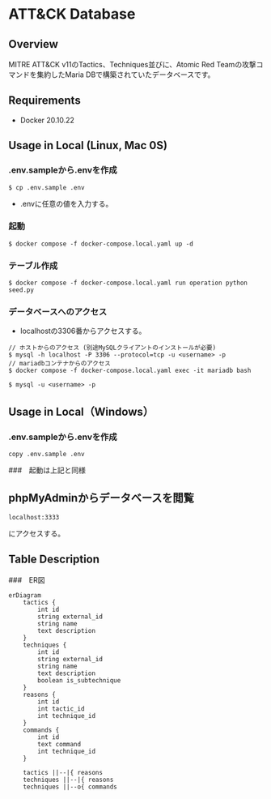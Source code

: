 # ATT&CK Database

## Overview
MITRE ATT&CK v11のTactics、Techniques並びに、Atomic Red Teamの攻撃コマンドを集約したMaria DBで構築されていたデータベースです。

## Requirements
- Docker 20.10.22

## Usage in Local (Linux, Mac 0S)

### .env.sampleから.envを作成
```
$ cp .env.sample .env
```
- .envに任意の値を入力する。

### 起動
```
$ docker compose -f docker-compose.local.yaml up -d
```
### テーブル作成
```
$ docker compose -f docker-compose.local.yaml run operation python seed.py
```

### データベースへのアクセス
- localhostの3306番からアクセスする。
```
// ホストからのアクセス (別途MySQLクライアントのインストールが必要)
$ mysql -h localhost -P 3306 --protocol=tcp -u <username> -p
// mariadbコンテナからのアクセス
$ docker compose -f docker-compose.local.yaml exec -it mariadb bash

$ mysql -u <username> -p
```

## Usage in Local（Windows）
### .env.sampleから.envを作成
```
copy .env.sample .env
```

###　起動は上記と同様

## phpMyAdminからデータベースを閲覧
```
localhost:3333
```
にアクセスする。

## Table Description

###　ER図
```mermaid
erDiagram
    tactics {
        int id
        string external_id
        string name
        text description
    }
    techniques {
        int id
        string external_id
        string name
        text description
        boolean is_subtechnique
    }
    reasons {
        int id
        int tactic_id
        int technique_id
    }
    commands {
        int id
        text command
        int technique_id
    }

    tactics ||--|{ reasons
    techniques ||--|{ reasons
    techniques ||--o{ commands

```